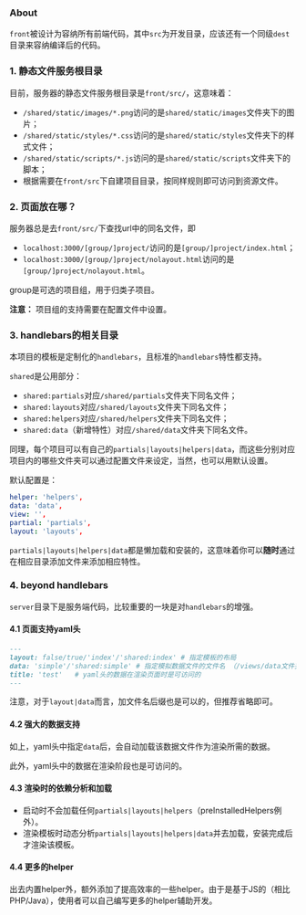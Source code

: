 ### About

`front`被设计为容纳所有前端代码，其中`src`为开发目录，应该还有一个同级`dest`目录来容纳编译后的代码。

### 1. 静态文件服务根目录

目前，服务器的静态文件服务根目录是`front/src/`，这意味着：

- `/shared/static/images/*.png`访问的是`shared/static/images`文件夹下的图片；
- `/shared/static/styles/*.css`访问的是`shared/static/styles`文件夹下的样式文件；
- `/shared/static/scripts/*.js`访问的是`shared/static/scripts`文件夹下的脚本；
- 根据需要在`front/src`下自建项目目录，按同样规则即可访问到资源文件。

### 2. 页面放在哪？

服务器总是去`front/src/`下查找url中的同名文件，即

- `localhost:3000/[group/]project/`访问的是`[group/]project/index.html`；
- `localhost:3000/[group/]project/nolayout.html`访问的是`[group/]project/nolayout.html`。

group是可选的项目组，用于归类子项目。

**注意：** 项目组的支持需要在配置文件中设置。

### 3. handlebars的相关目录

本项目的模板是定制化的`handlebars`，且标准的`handlebars`特性都支持。

`shared`是公用部分：

- `shared:partials`对应`/shared/partials`文件夹下同名文件；
- `shared:layouts`对应`/shared/layouts`文件夹下同名文件；
- `shared:helpers`对应`/shared/helpers`文件夹下同名文件；
- `shared:data`（新增特性）对应`/shared/data`文件夹下同名文件。

同理，每个项目可以有自己的`partials|layouts|helpers|data`，而这些分别对应项目内的哪些文件夹可以通过配置文件来设定，当然，也可以用默认设置。

默认配置是：

```yaml
helper: 'helpers',
data: 'data',
view: '',
partial: 'partials',
layout: 'layouts',
```

`partials|layouts|helpers|data`都是懒加载和安装的，这意味着你可以**随时**通过在相应目录添加文件来添加相应特性。

### 4. beyond handlebars

`server`目录下是服务端代码，比较重要的一块是对`handlebars`的增强。

#### 4.1 页面支持yaml头

```markdown
---
layout: false/true/'index'/'shared:index' # 指定模板的布局
data: 'simple'/'shared:simple' # 指定模拟数据文件的文件名 （/views/data文件夹下）
title: 'test'   # yaml头的数据在渲染页面时是可访问的
---
```

注意，对于`layout|data`而言，加文件名后缀也是可以的，但推荐省略即可。

#### 4.2 强大的数据支持

如上，yaml头中指定`data`后，会自动加载该数据文件作为渲染所需的数据。

此外，yaml头中的数据在渲染阶段也是可访问的。

#### 4.3 渲染时的依赖分析和加载

- 启动时不会加载任何`partials|layouts|helpers`（preInstalledHelpers例外）。
- 渲染模板时动态分析`partials|layouts|helpers|data`并去加载，安装完成后才渲染该模板。

#### 4.4 更多的helper

出去内置helper外，额外添加了提高效率的一些helper。由于是基于JS的（相比PHP/Java），使用者可以自己编写更多的helper辅助开发。
